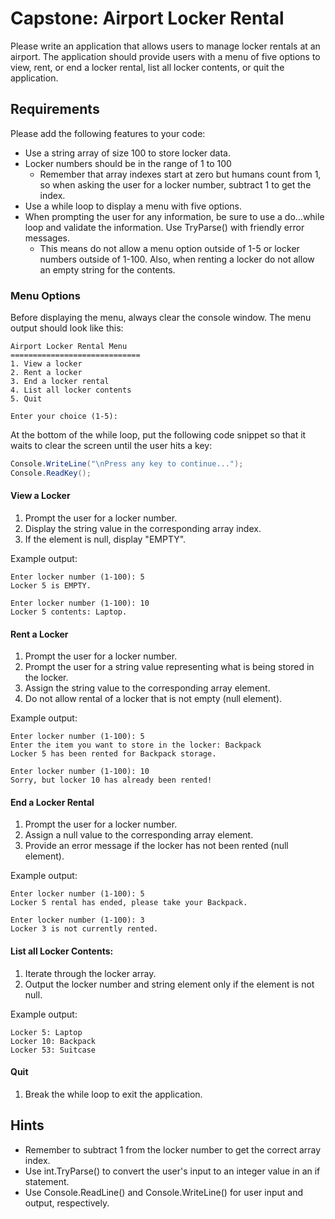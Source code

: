 # Capstone: Airport Locker Rental

Please write an application that allows users to manage locker rentals at an airport. The application should provide users with a menu of five options to view, rent, or end a locker rental, list all locker contents, or quit the application.

## Requirements

Please add the following features to your code:

- Use a string array of size 100 to store locker data.
- Locker numbers should be in the range of 1 to 100
  - Remember that array indexes start at zero but humans count from 1, so when asking the user for a locker number, subtract 1 to get the index.
- Use a while loop to display a menu with five options.
- When prompting the user for any information, be sure to use a do...while loop and validate the information. Use TryParse() with friendly error messages.
  - This means do not allow a menu option outside of 1-5 or locker numbers outside of 1-100. Also, when renting a locker do not allow an empty string for the contents.

### Menu Options

Before displaying the menu, always clear the console window. The menu output should look like this:

```
Airport Locker Rental Menu
=============================
1. View a locker
2. Rent a locker
3. End a locker rental
4. List all locker contents
5. Quit

Enter your choice (1-5): 
```

At the bottom of the while loop, put the following code snippet so that it waits to clear the screen until the user hits a key:

```csharp
Console.WriteLine("\nPress any key to continue...");
Console.ReadKey();
```

#### View a Locker

1. Prompt the user for a locker number.
2. Display the string value in the corresponding array index.
3. If the element is null, display "EMPTY".

Example output:

```
Enter locker number (1-100): 5
Locker 5 is EMPTY.
```

```
Enter locker number (1-100): 10
Locker 5 contents: Laptop.
```

#### Rent a Locker

1. Prompt the user for a locker number.
2. Prompt the user for a string value representing what is being stored in the locker.
3. Assign the string value to the corresponding array element.
4. Do not allow rental of a locker that is not empty (null element).

Example output:

```
Enter locker number (1-100): 5
Enter the item you want to store in the locker: Backpack
Locker 5 has been rented for Backpack storage.
```

```
Enter locker number (1-100): 10
Sorry, but locker 10 has already been rented!
```

#### End a Locker Rental

1. Prompt the user for a locker number.
2. Assign a null value to the corresponding array element.
3. Provide an error message if the locker has not been rented (null element).

Example output:

```
Enter locker number (1-100): 5
Locker 5 rental has ended, please take your Backpack.
```

```
Enter locker number (1-100): 3
Locker 3 is not currently rented.
```

#### List all Locker Contents:

1. Iterate through the locker array.
2. Output the locker number and string element only if the element is not null.

Example output:

```
Locker 5: Laptop
Locker 10: Backpack
Locker 53: Suitcase
```

#### Quit

1. Break the while loop to exit the application.

## Hints

- Remember to subtract 1 from the locker number to get the correct array index.
- Use int.TryParse() to convert the user's input to an integer value in an if statement.
- Use Console.ReadLine() and Console.WriteLine() for user input and output, respectively.

